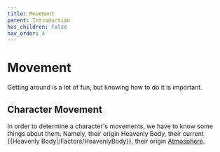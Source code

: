 ```yaml
---
title: Movement
parent: Introduction
has_children: false
nav_order: 4
---
```


# Movement

Getting around is a lot of fun, but knowing how to do it is important.

## Character Movement

In order to determine a character's movements, we have to know some things about them. Namely, their origin Heavenly Body, their current {{Heavenly Body|/Factors/HeavenlyBody}}, their origin [Atmosphere](/Factors/Atmosphere).

